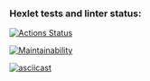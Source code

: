 ### Hexlet tests and linter status:

[![Actions Status](https://github.com/nofcngway/frontend-project-44/actions/workflows/hexlet-check.yml/badge.svg)](https://github.com/nofcngway/frontend-project-44/actions)

[![Maintainability](https://api.codeclimate.com/v1/badges/9c832f97d9e7b98c8176/maintainability)](https://codeclimate.com/github/nofcngway/frontend-project-44/maintainability)

[![asciicast](https://asciinema.org/a/VPJ1K179xng1rW6bK65c3QAUy.svg)](https://asciinema.org/a/VPJ1K179xng1rW6bK65c3QAUy)